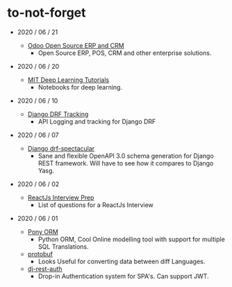# to-not-forget
- 2020 / 06 / 21
  - [Odoo Open Source ERP and CRM](https://www.odoo.com/)
    - Open Source ERP, POS, CRM and other enterprise solutions.

- 2020 / 06 / 20
  - [MIT Deep Learning Tutorials](https://github.com/lexfridman/mit-deep-learning)
    - Notebooks for deep learning.
    
- 2020 / 06 / 10
  - [Django DRF Tracking](https://github.com/lingster/drf-api-tracking)
    - API Logging and tracking for Django DRF
  
- 2020 / 06 / 07
  - [Django drf-spectacular](https://github.com/tfranzel/drf-spectacular)
    - Sane and flexible OpenAPI 3.0 schema generation for Django REST framework. Will have to see how it compares to Django Yasg.

- 2020 / 06 / 02
  - [ReactJs Interview Prep](https://github.com/sudheerj/reactjs-interview-questions)
    - List of questions for a ReactJs Interview

- 2020 / 06 / 01 
  - [Pony ORM](https://ponyorm.org/) 
    - Python ORM, Cool Online modelling tool with support for multiple SQL Translations.
  - [protobuf](https://github.com/protocolbuffers/protobuf)
    - Looks Useful for converting data between diff Languages.
  - [dj-rest-auth](https://github.com/jazzband/dj-rest-auth)
    - Drop-in Authentication system for SPA's. Can support JWT.

